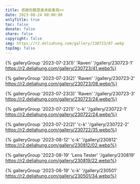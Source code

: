 ```yaml
---
title: 感謝你願意進來偷看我><
date: 2023-08-24 00:00:00
onlyTitle: true
toc: false
donate: false
share: false
copyright: false
img: https://r2.deliahung.com/gallery/230723/07.webp
topImg: false
---
```

<!--Raven-->
{% galleryGroup '2023-07-23(1)' 'Raven' '/gallery/230723-1' https://r2.deliahung.com/gallery/230723/41.webp%}

{% galleryGroup '2023-07-23(2)' 'Raven' '/gallery/230723-2' https://r2.deliahung.com/gallery/230723/08.webp%}

{% galleryGroup '2023-07-23(3)' 'Raven' '/gallery/230723-3' https://r2.deliahung.com/gallery/230723/24.webp%}

<!--kuo-->
{% galleryGroup '2023-07-22(1)' 'c-k' '/gallery/230722-1' https://r2.deliahung.com/gallery/230722/24.webp%}

{% galleryGroup '2023-07-22(2)' 'c-k' '/gallery/230722-2' https://r2.deliahung.com/gallery/230722/35.webp%}

{% galleryGroup '2023-08-12' 'c-k' '/gallery/230812' https://r2.deliahung.com/gallery/230812/02.webp%}

{% galleryGroup '2023-08-19' 'Lens Tester' '/gallery/230819' https://r2.deliahung.com/gallery/230819/22.webp%}

{% galleryGroup '2023-08-19' 'c-k' '/gallery/230501' https://r2.deliahung.com/gallery/230501/34.webp%}

<!-- {% galleryGroup '生活照(準備中)' '一些生活廢照' '/gallery/candid-photo' https://pic3.zhimg.com/80/v2-7cfc909ebe8d83683909846edd6b5232_1440w.webp%}

{% galleryGroup '🔞大尺攝影🔞(準備中)' '🔞未滿18請勿觀看🔞' '/gallery/r18' https://pic3.zhimg.com/80/v2-7cfc909ebe8d83683909846edd6b5232_1440w.webp%} -->

